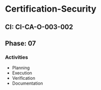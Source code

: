 # Certification-Security

## CI: CI-CA-O-003-002
## Phase: 07

### Activities
- Planning
- Execution
- Verification
- Documentation
